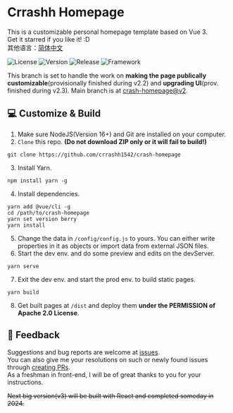 # Crrashh Homepage
This is a customizable personal homepage template based on Vue 3.  
Get it starred if you like it! :D  
其他语言：[简体中文](./README.zh.md)  

![License](https://img.shields.io/github/license/crrashh1542/crash-homepage)
![Version](https://img.shields.io/github/package-json/v/crrashh1542/crash-homepage)
![Release](https://img.shields.io/github/v/release/crrashh1542/crash-homepage?include_prereleases)
![Framework](https://img.shields.io/badge/framework-Vue%203-3fb984)

This branch is set to handle the work on **making the page publically customizable**(provisionally finished during v2.2) and **upgrading UI**(prov. finished during v2.3). Main branch is at [crash-homepage@v2](https://github.com/crrashh1542/crash-homepage/tree/v2). 
  
## 💻 Customize & Build
1. Make sure NodeJS(Version 16+) and Git are installed on your computer.
2. `Clone` this repo. **(Do not download ZIP only or it will fail to build!)**
```shell
git clone https://github.com/crrashh1542/crash-homepage
```
3. Install Yarn.
```shell
npm install yarn -g
```
4. Install dependencies.
```shell
yarn add @vue/cli -g
cd /path/to/crash-homepage
yarn set version berry
yarn install
```
5. Change the data in `/config/config.js` to yours. You can either write properties in it as objects or import data from external JSON files.
6. Start the dev env. and do some preview and edits on the devServer.
```shell
yarn serve
```
7. Exit the dev env. and start the prod env. to build static pages.
```shell
yarn build
```
8. Get built pages at `/dist` and deploy them **under the PERMISSION of Apache 2.0 License**.

## 🐛 Feedback
Suggestions and bug reports are welcome at [issues](https://github.com/crrashh1542/crash-homepage/issues).  
You can also give me your resolutions on such or newly found issues through [creating PRs](https://github.com/crrashh1542/crash-homepage/pulls).   
As a freshman in front-end, I will be of great thanks to you for your instructions.

~~Next big version(v3) will be built with React and completed someday in 2024.~~

